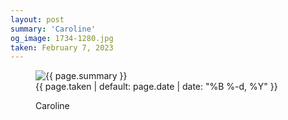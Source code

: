 ```yaml
---
layout: post
summary: 'Caroline'
og_image: 1734-1280.jpg
taken: February 7, 2023
---
```


<figure class="post">
 <img alt="{{ page.summary }}" sizes="(min-width: 700px) 50vw, calc(100vw - 2rem)" src="{{ site.assets_url }}/1734-640.jpg" srcset="{{ site.assets_url }}/1734-320.jpg 320w, {{ site.assets_url }}/1734-640.jpg 640w, {{ site.assets_url }}/1734-960.jpg 960w, {{ site.assets_url }}/1734-1280.jpg 1280w"/>
 <figcaption>
  <time>
   {{ page.taken | default: page.date | date: "%B %-d, %Y" }}
  </time>
  <p>
   Caroline
  </p>
 </figcaption>
</figure>
